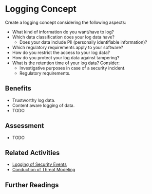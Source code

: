 # Logging Concept

Create a logging concept considering the following aspects:
- What kind of information do you want/have to log?
- Which data classification does your log data have?
  - Does your data include PII (personally identifiable information)?
- Which regulatory requirements apply to your software?
- How do you restrict the access to your log data?
- How do you protect your log data against tampering?
- What is the retention time of your log data? Consider:
  - Investigative purposes in case of a security incident.
  - Regulatory requirements.

## Benefits

- Trustworthy log data.
- Content aware logging of data.
- TODO

## Assessment

- TODO

## Related Activities

- [Logging of Security Events](../orange/logging-of-security-events.md)
- [Conduction of Threat Modeling](conduction-of-threat-modeling.md)

## Further Readings
